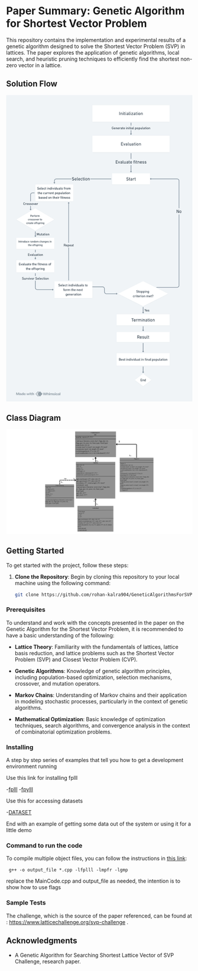 # Paper Summary: Genetic Algorithm for Shortest Vector Problem

This repository contains the implementation and experimental results of a genetic algorithm designed to solve the Shortest Vector Problem (SVP) in lattices. The paper explores the application of genetic algorithms, local search, and heuristic pruning techniques to efficiently find the shortest non-zero vector in a lattice.

## Solution Flow

![Solution Flow](flow_.png)

## Class Diagram
![Class diagram](class-diagram.png)

## Getting Started

To get started with the project, follow these steps:

1. **Clone the Repository**: Begin by cloning this repository to your local machine using the following command:

   ```bash
   git clone https://github.com/rohan-kalra904/GeneticAlgorithmsForSVP.git


### Prerequisites


To understand and work with the concepts presented in the paper on the Genetic Algorithm for the Shortest Vector Problem, it is recommended to have a basic understanding of the following:

- **Lattice Theory**: Familiarity with the fundamentals of lattices, lattice basis reduction, and lattice problems such as the Shortest Vector Problem (SVP) and Closest Vector Problem (CVP).

- **Genetic Algorithms**: Knowledge of genetic algorithm principles, including population-based optimization, selection mechanisms, crossover, and mutation operators.

- **Markov Chains**: Understanding of Markov chains and their application in modeling stochastic processes, particularly in the context of genetic algorithms.

- **Mathematical Optimization**: Basic knowledge of optimization techniques, search algorithms, and convergence analysis in the context of combinatorial optimization problems.


### Installing

A step by step series of examples that tell you how to get a development
environment running

Use this link for installing fplll

-[fplll](https://github.com/fplll/fplll)
-[fpylll](https://github.com/fplll/fpylll)

Use this for accessing datasets

-[DATASET](https://www.latticechallenge.org/svp-challenge/)

End with an example of getting some data out of the system or using it
for a little demo

### Command to run the code
To compile multiple object files, you can follow the instructions in [this link](https://ornl-training.github.io/cpp-compiler-intro/03-object-files/):


     g++ -o output_file *.cpp -lfplll -lmpfr -lgmp


replace the MainCode.cpp and output_file as needed, the intention is to show how to use flags

### Sample Tests

The challenge, which is the source of the paper referenced, can be found at : https://www.latticechallenge.org/svp-challenge .


## Acknowledgments

  - A Genetic Algorithm for Searching Shortest Lattice Vector of SVP Challenge, research paper.
